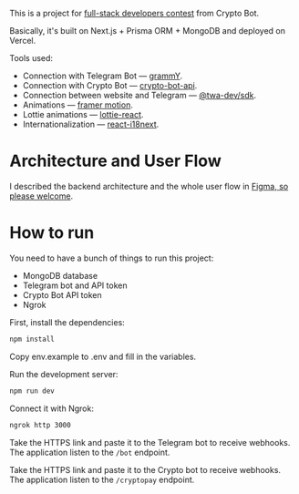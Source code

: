 This is a project for [full-stack developers contest](https://t.me/CryptoBotRU/365) from Crypto Bot.

Basically, it's built on Next.js + Prisma ORM + MongoDB and deployed on Vercel.

Tools used:

- Connection with Telegram Bot — [grammY](https://github.com/grammyjs/grammY).
- Connection with Crypto Bot — [crypto-bot-api](https://github.com/sergeiivankov/crypto-bot-api).
- Connection between website and Telegram — [@twa-dev/sdk](https://github.com/twa-dev/SDK).
- Animations — [framer motion](https://github.com/framer/motion).
- Lottie animations — [lottie-react](https://github.com/Gamote/lottie-react).
- Internationalization — [react-i18next](https://github.com/i18next/react-i18next).

# Architecture and User Flow

I described the backend architecture and the whole user flow in [Figma, so please welcome](https://www.figma.com/design/8cFC8sHBM5qoCXLRYQEEIu/Untitled?node-id=0-1&t=VVBG4BEpS4Aj2t6Y-1).

# How to run

You need to have a bunch of things to run this project:

- MongoDB database
- Telegram bot and API token
- Crypto Bot API token
- Ngrok

First, install the dependencies:

```bash
npm install
```

Copy env.example to .env and fill in the variables.

Run the development server:

```bash
npm run dev
```

Connect it with Ngrok:

```bash
ngrok http 3000
```

Take the HTTPS link and paste it to the Telegram bot to receive webhooks. The application listen to the `/bot` endpoint.

Take the HTTPS link and paste it to the Crypto bot to receive webhooks. The application listen to the `/cryptopay` endpoint.
